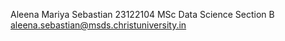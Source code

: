 Aleena Mariya Sebastian
23122104
MSc Data Science Section B
aleena.sebastian@msds.christuniversity.in